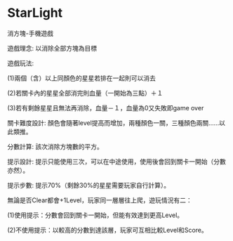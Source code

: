 # StarLight
消方塊-手機遊戲

遊戲理念: 以消除全部方塊為目標

遊戲玩法: 

(1)兩個（含）以上同顏色的星星若排在一起則可以消去

(2)若關卡內的星星全部消完則血量（一開始為三點）＋１

(3)若有剩餘星星且無法再消除，血量－１，血量為0又失敗即game over


關卡難度設計: 顏色會隨著level提高而增加，兩種顏色一關，三種顏色兩關……以此類推。

分數計算: 該次消除方塊數的平方。

提示設計: 提示只能使用三次，可以在中途使用，使用後會回到關卡一開始（分數亦然）。

提示步數: 提示70%（剩餘30%的星星需要玩家自行計算）。


無論是否Clear都會+1Level，玩家同一層層往上爬，遊玩情況有二：

(1)使用提示：分數會回到關卡一開始，但能有效達到更高Level。

(2)不使用提示：以較高的分數到達該層，玩家可互相比較Level和Score。





